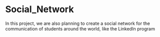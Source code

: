 # Social_Network
In this project, we are also planning to create a social network for the communication of students around the world, like the LinkedIn program
